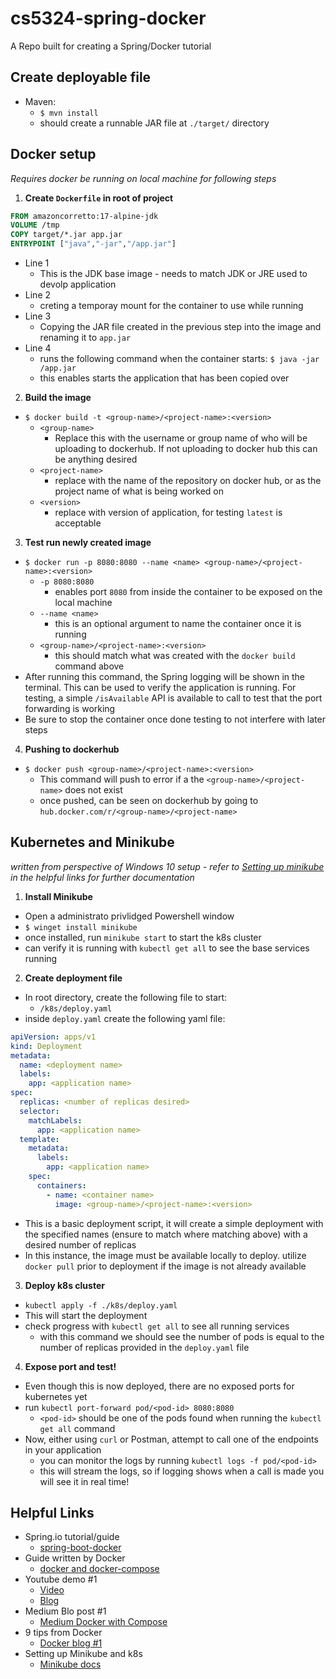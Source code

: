 # cs5324-spring-docker

A Repo built for creating a Spring/Docker tutorial

## Create deployable file

- Maven:
  - `$ mvn install`
  - should create a runnable JAR file at `./target/` directory

## Docker setup

*Requires docker be running on local machine for following steps*

1. **Create `Dockerfile` in root of project**

```dockerfile
FROM amazoncorretto:17-alpine-jdk
VOLUME /tmp
COPY target/*.jar app.jar
ENTRYPOINT ["java","-jar","/app.jar"]
```

- Line 1
  - This is the JDK base image - needs to match JDK or JRE used to devolp application
- Line 2
  - creting a temporay mount for the container to use while running
- Line 3
  - Copying the JAR file created in the previous step into the image and renaming it to `app.jar`
- Line 4
  - runs the following command when the container starts: `$ java -jar /app.jar`
  - this enables starts the application that has been copied over

2. **Build the image**

- `$ docker build -t <group-name>/<project-name>:<version>`
  - `<group-name>`
    - Replace this with the username or group name of who will be uploading to dockerhub.  If not uploading to docker hub this can be anything desired
  - `<project-name>`
    - replace with the name of the repository on docker hub, or as the project name of what is being worked on
  - `<version>`
    - replace with version of application, for testing `latest` is acceptable

3. **Test run newly created image**

- `$ docker run -p 8080:8080 --name <name> <group-name>/<project-name>:<version>`
  - `-p 8080:8080`
    - enables port `8080` from inside the container to be exposed on the local machine
  - `--name <name>`
    - this is an optional argument to name the container once it is running
  - `<group-name>/<project-name>:<version>`
    - this should match what was created with the `docker build` command above
- After running this command, the Spring logging will be shown in the terminal.  This can be used to verify the application is running.  For testing, a simple `/isAvailable` API is available to call to test that the port forwarding is working
- Be sure to stop the container once done testing to not interfere with later steps

4. **Pushing to dockerhub**

- `$ docker push <group-name>/<project-name>:<version>`
  - This command will push to error if a the `<group-name>/<project-name>` does not exist
  - once pushed, can be seen on dockerhub by going to `hub.docker.com/r/<group-name>/<project-name>`

## Kubernetes and Minikube

*written from perspective of Windows 10 setup - refer to [Setting up minikube](#helpful-links) in the helpful links for further documentation*

1. **Install Minikube**

- Open a administrato privlidged Powershell window
- `$ winget install minikube`
- once installed, run `minikube start` to start the k8s cluster
- can verify it is running with `kubectl get all` to see the base services running

2. **Create deployment file**

- In root directory, create the following file to start:
  - `/k8s/deploy.yaml`
- inside `deploy.yaml` create the following yaml file:

```yaml
apiVersion: apps/v1
kind: Deployment
metadata:
  name: <deployment name>
  labels:
    app: <application name>
spec:
  replicas: <number of replicas desired>
  selector:
    matchLabels:
      app: <application name>
  template:
    metadata:
      labels:
        app: <application name>
    spec:
      containers:
        - name: <container name>
          image: <group-name>/<project-name>:<version>
```

- This is a basic deployment script, it will create a simple deployment with the specified names (ensure to match where matching above) with a desired number of replicas
- In this instance, the image must be available locally to deploy.  utilize `docker pull` prior to deployment if the image is not already available

3. **Deploy k8s cluster**

- `kubectl apply -f ./k8s/deploy.yaml`
- This will start the deployment
- check progress with `kubectl get all` to see all running services
  - with this command we should see the number of pods is equal to the number of replicas provided in the `deploy.yaml` file

4. **Expose port and test!**

- Even though this is now deployed, there are no exposed ports for kubernetes yet
- run `kubectl port-forward pod/<pod-id> 8080:8080`
  - `<pod-id>` should be one of the pods found when running the `kubectl get all` command
- Now, either using `curl` or Postman, attempt to call one of the endpoints in your application
  - you can monitor the logs by running `kubectl logs -f pod/<pod-id>`
  - this will stream the logs, so if logging shows when a call is made you will see it in real time!

## Helpful Links

- Spring.io tutorial/guide
  - [spring-boot-docker](https://spring.io/guides/topicals/spring-boot-docker)
- Guide written by Docker
  - [docker and docker-compose](https://www.docker.com/blog/kickstart-your-spring-boot-application-development/)
- Youtube demo #1
  - [Video](https://www.youtube.com/watch?v=RVIbMuNs1aw&ab_channel=JavaGuides)
  - [Blog](https://www.javaguides.net/2021/09/dockerizing-spring-boot-application.html)
- Medium Blo post #1
  - [Medium Docker with Compose](https://medium.com/trantor-inc/developing-spring-boot-applications-in-docker-locally-4ec922f4cb45)
- 9 tips from Docker
  - [Docker blog #1](https://www.docker.com/blog/9-tips-for-containerizing-your-spring-boot-code/)
- Setting up Minikube and k8s
  - [Minikube docs](https://minikube.sigs.k8s.io/docs/start/)
